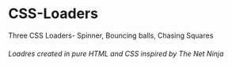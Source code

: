 # CSS-Loaders
Three CSS Loaders- Spinner, Bouncing balls, Chasing Squares

###### Loadres created in pure HTML and CSS inspired by The Net Ninja
